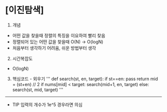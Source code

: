 [이진탐색]
=====

1. 개념
* 어떤 값을 찾을때 정렬의 특징을 이요하여 빨리 찾음
* 정렬되어 있는 어떤 값을 찾을때 O(N) -> O(logN)
* 처음부터 생각하기 어려움, 쉬운 방법부터 생각
2. 시간복잡도
* O(logN)
3. 핵심코드 - 외우기
'''
def search(st, en, target):
    if st==en:
        pass
        return
    mid = (st+en) // 2
    if nums[mid] < target:
        search(mid+1, en, target)
    else:
        search(st, mid, target)
'''
----

+ TIP
입력의 개수가 1e^5 경우라면 의심
